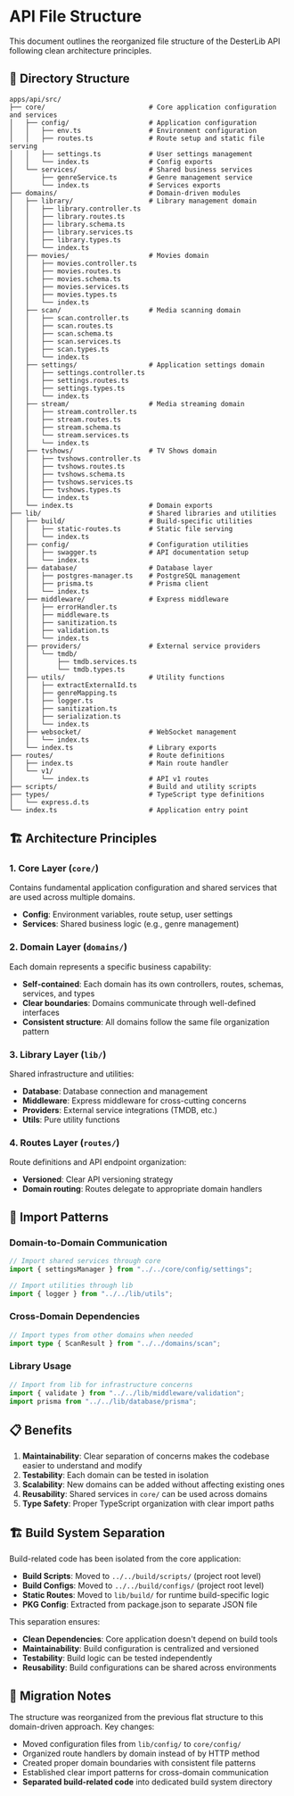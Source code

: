 # API File Structure

This document outlines the reorganized file structure of the DesterLib API following clean architecture principles.

## 📁 Directory Structure

```
apps/api/src/
├── core/                          # Core application configuration and services
│   ├── config/                    # Application configuration
│   │   ├── env.ts                 # Environment configuration
│   │   ├── routes.ts              # Route setup and static file serving
│   │   ├── settings.ts            # User settings management
│   │   └── index.ts               # Config exports
│   └── services/                  # Shared business services
│       ├── genreService.ts        # Genre management service
│       └── index.ts               # Services exports
├── domains/                       # Domain-driven modules
│   ├── library/                   # Library management domain
│   │   ├── library.controller.ts
│   │   ├── library.routes.ts
│   │   ├── library.schema.ts
│   │   ├── library.services.ts
│   │   ├── library.types.ts
│   │   └── index.ts
│   ├── movies/                    # Movies domain
│   │   ├── movies.controller.ts
│   │   ├── movies.routes.ts
│   │   ├── movies.schema.ts
│   │   ├── movies.services.ts
│   │   ├── movies.types.ts
│   │   └── index.ts
│   ├── scan/                      # Media scanning domain
│   │   ├── scan.controller.ts
│   │   ├── scan.routes.ts
│   │   ├── scan.schema.ts
│   │   ├── scan.services.ts
│   │   ├── scan.types.ts
│   │   └── index.ts
│   ├── settings/                  # Application settings domain
│   │   ├── settings.controller.ts
│   │   ├── settings.routes.ts
│   │   ├── settings.types.ts
│   │   └── index.ts
│   ├── stream/                    # Media streaming domain
│   │   ├── stream.controller.ts
│   │   ├── stream.routes.ts
│   │   ├── stream.schema.ts
│   │   └── stream.services.ts
│   │   └── index.ts
│   ├── tvshows/                   # TV Shows domain
│   │   ├── tvshows.controller.ts
│   │   ├── tvshows.routes.ts
│   │   ├── tvshows.schema.ts
│   │   ├── tvshows.services.ts
│   │   ├── tvshows.types.ts
│   │   └── index.ts
│   └── index.ts                   # Domain exports
├── lib/                           # Shared libraries and utilities
│   ├── build/                     # Build-specific utilities
│   │   ├── static-routes.ts       # Static file serving
│   │   └── index.ts
│   ├── config/                    # Configuration utilities
│   │   ├── swagger.ts             # API documentation setup
│   │   └── index.ts
│   ├── database/                  # Database layer
│   │   ├── postgres-manager.ts    # PostgreSQL management
│   │   ├── prisma.ts              # Prisma client
│   │   └── index.ts
│   ├── middleware/                # Express middleware
│   │   ├── errorHandler.ts
│   │   ├── middleware.ts
│   │   ├── sanitization.ts
│   │   ├── validation.ts
│   │   └── index.ts
│   ├── providers/                 # External service providers
│   │   └── tmdb/
│   │       ├── tmdb.services.ts
│   │       └── tmdb.types.ts
│   ├── utils/                     # Utility functions
│   │   ├── extractExternalId.ts
│   │   ├── genreMapping.ts
│   │   ├── logger.ts
│   │   ├── sanitization.ts
│   │   ├── serialization.ts
│   │   └── index.ts
│   ├── websocket/                 # WebSocket management
│   │   └── index.ts
│   └── index.ts                   # Library exports
├── routes/                        # Route definitions
│   ├── index.ts                   # Main route handler
│   └── v1/
│       └── index.ts               # API v1 routes
├── scripts/                       # Build and utility scripts
├── types/                         # TypeScript type definitions
│   └── express.d.ts
└── index.ts                       # Application entry point
```

## 🏗️ Architecture Principles

### 1. **Core Layer** (`core/`)

Contains fundamental application configuration and shared services that are used across multiple domains.

- **Config**: Environment variables, route setup, user settings
- **Services**: Shared business logic (e.g., genre management)

### 2. **Domain Layer** (`domains/`)

Each domain represents a specific business capability:

- **Self-contained**: Each domain has its own controllers, routes, schemas, services, and types
- **Clear boundaries**: Domains communicate through well-defined interfaces
- **Consistent structure**: All domains follow the same file organization pattern

### 3. **Library Layer** (`lib/`)

Shared infrastructure and utilities:

- **Database**: Database connection and management
- **Middleware**: Express middleware for cross-cutting concerns
- **Providers**: External service integrations (TMDB, etc.)
- **Utils**: Pure utility functions

### 4. **Routes Layer** (`routes/`)

Route definitions and API endpoint organization:

- **Versioned**: Clear API versioning strategy
- **Domain routing**: Routes delegate to appropriate domain handlers

## 🔄 Import Patterns

### Domain-to-Domain Communication

```typescript
// Import shared services through core
import { settingsManager } from "../../core/config/settings";

// Import utilities through lib
import { logger } from "../../lib/utils";
```

### Cross-Domain Dependencies

```typescript
// Import types from other domains when needed
import type { ScanResult } from "../../domains/scan";
```

### Library Usage

```typescript
// Import from lib for infrastructure concerns
import { validate } from "../../lib/middleware/validation";
import prisma from "../../lib/database/prisma";
```

## 📋 Benefits

1. **Maintainability**: Clear separation of concerns makes the codebase easier to understand and modify
2. **Testability**: Each domain can be tested in isolation
3. **Scalability**: New domains can be added without affecting existing ones
4. **Reusability**: Shared services in `core/` can be used across domains
5. **Type Safety**: Proper TypeScript organization with clear import paths

## 🏗️ Build System Separation

Build-related code has been isolated from the core application:

- **Build Scripts**: Moved to `../../build/scripts/` (project root level)
- **Build Configs**: Moved to `../../build/configs/` (project root level)
- **Static Routes**: Moved to `lib/build/` for runtime build-specific logic
- **PKG Config**: Extracted from package.json to separate JSON file

This separation ensures:

- **Clean Dependencies**: Core application doesn't depend on build tools
- **Maintainability**: Build configuration is centralized and versioned
- **Testability**: Build logic can be tested independently
- **Reusability**: Build configurations can be shared across environments

## 🚀 Migration Notes

The structure was reorganized from the previous flat structure to this domain-driven approach. Key changes:

- Moved configuration files from `lib/config/` to `core/config/`
- Organized route handlers by domain instead of by HTTP method
- Created proper domain boundaries with consistent file patterns
- Established clear import patterns for cross-domain communication
- **Separated build-related code** into dedicated build system directory
